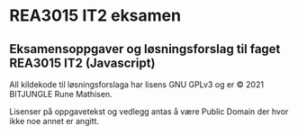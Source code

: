 # REA3015 IT2 eksamen
## Eksamensoppgaver og løsningsforslag til faget REA3015 IT2 (Javascript)

All kildekode til løsningsforslaga har lisens GNU GPLv3 og er &copy; 2021 BITJUNGLE Rune Mathisen.

Lisenser på oppgavetekst og vedlegg antas å være Public Domain der hvor ikke noe annet er angitt.
